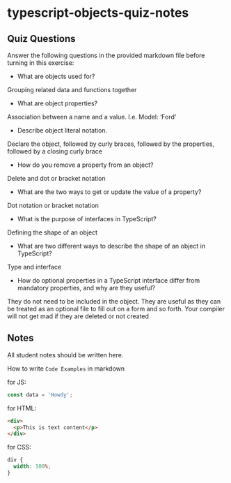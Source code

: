 # typescript-objects-quiz-notes

## Quiz Questions

Answer the following questions in the provided markdown file before turning in this exercise:

- What are objects used for?

Grouping related data and functions together

- What are object properties?

Association between a name and a value. I.e. Model: ‘Ford’

- Describe object literal notation.

Declare the object, followed by curly braces, followed by the properties, followed by a closing curly brace

- How do you remove a property from an object?

Delete and dot or bracket notation

- What are the two ways to get or update the value of a property?

Dot notation or bracket notation

- What is the purpose of interfaces in TypeScript?

Defining the shape of an object

- What are two different ways to describe the shape of an object in TypeScript?

Type and interface

- How do optional properties in a TypeScript interface differ from mandatory properties, and why are they useful?

They do not need to be included in the object. They are useful as they can be treated as an optional file to fill out on a form and so forth. Your compiler will not get mad if they are deleted or not created

## Notes

All student notes should be written here.

How to write `Code Examples` in markdown

for JS:

```javascript
const data = 'Howdy';
```

for HTML:

```html
<div>
  <p>This is text content</p>
</div>
```

for CSS:

```css
div {
  width: 100%;
}
```
